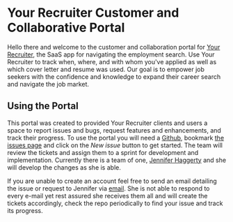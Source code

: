 # Your Recruiter Customer and Collaborative Portal

Hello there and welcome to the customer and collaboration portal for [Your Recruiter](https://your-recruiter.vercel.app), the SaaS app for navigating the employment search. Use Your Recruiter to track when, where, and with whom you've applied as well as which cover letter and resume was used. Our goal is to empower job seekers with the confidence and knowledge to expand their career search and navigate the job market.

## Using the Portal

This portal was created to provided Your Recruiter clients and users a space to report issues and bugs, request features and enhancements, and track their progress. To use the portal you will need a [Github](https://github.com/), bookmark [the issues page](https://github.com/JennHaggerty/your-recruiter-reports/issues) and click on the *New issue* button to get started. The team will review the tickets and assign them to a sprint for development and implementation. Currently there is a team of one, [Jennifer Haggerty](https://www.jenniferhaggerty.com) and she will develop the changes as she is able. 

If you are unable to create an account feel free to send an email detailing the issue or request to Jennifer via [email](mailto:thejenniferhaggerty@gmail.com). She is not able to respond to every e-mail yet rest assured she receives them all and will create the tickets accordingly, check the repo periodically to find your issue and track its progress.